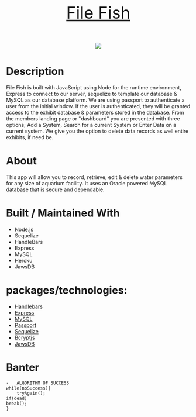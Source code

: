 

<p align="center" style="font-size: 45px">
  <!-- <b>Visit Live Site</b><br> -->
  <a href="https://file-fish.herokuapp.com/" target="blank">
  File Fish
  </a> 
  <br><br>
  <img src="public/img/fileFish-dashboard.png">
</p>

# Description

File Fish is built with JavaScript using Node for the runtime environment, Express to connect to our server, sequelize to template our database & MySQL as our database platform. We are using passport to authenticate a user from the initial window. If the user is authenticated, they will be granted access to the exhibit database & parameters stored in the database. From the members landing page or "dashboard" you are presented with three options; Add a System, Search for a current System or Enter Data on a current system. We give you the option to delete data records as well entire exhibits, if need be.

# About

This app will allow you to record, retrieve, edit & delete water parameters for any size of aquarium facility.
It uses an Oracle powered MySQL database that is secure and dependable.

# Built / Maintained With

- Node.js
- Sequelize
- HandleBars
- Express
- MySQL
- Heroku
- JawsDB

# packages/technologies:

- [Handlebars](https://www.npmjs.com/package/handlebars)
- [Express](https://www.npmjs.com/package/express)
- [MySQL](https://www.npmjs.com/package/mysql)
- [Passport](https://www.npmjs.com/package/passport)
- [Sequelize](https://www.npmjs.com/package/sequelize)
- [Bcryptjs](https://www.npmjs.com/package/bcryptjs)
- [JawsDB](https://elements.heroku.com/addons/jawsdb)

# Banter

    -   ALGORITHM OF SUCCESS
    while(noSuccess){
        tryAgain();
    if(dead)
    break();
    }
